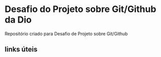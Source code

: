# Desafio do Projeto sobre Git/Github da Dio
Repositório criado para Desafio de Projeto sobre Git/Github

## links úteis
